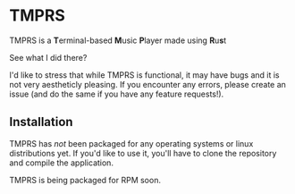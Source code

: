 # TMPRS

TMPRS is a **T**erminal-based **M**usic **P**layer made using **R**u**s**t

See what I did there?

I'd like to stress that while TMPRS is functional, it may have bugs and it is not very aestheticly pleasing.
If you encounter any errors, please create an issue (and do the same if you have any feature requests!).

## Installation

TMPRS has *not* been packaged for any operating systems or linux distributions yet. If you'd like to use it, you'll have to clone the repository and compile the application.

TMPRS is being packaged for RPM soon.
